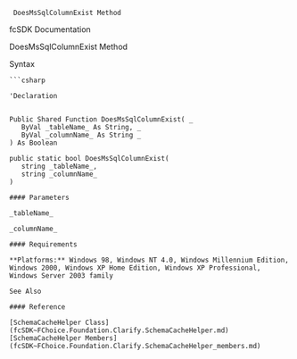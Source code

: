 ﻿     DoesMsSqlColumnExist Method                                                   

fcSDK Documentation

DoesMsSqlColumnExist Method

Syntax

```vbnet
```csharp

'Declaration
 

Public Shared Function DoesMsSqlColumnExist( _
   ByVal _tableName_ As String, _
   ByVal _columnName_ As String _
) As Boolean

public static bool DoesMsSqlColumnExist( 
   string _tableName_,
   string _columnName_
)

#### Parameters

_tableName_

_columnName_

#### Requirements

**Platforms:** Windows 98, Windows NT 4.0, Windows Millennium Edition, Windows 2000, Windows XP Home Edition, Windows XP Professional, Windows Server 2003 family

See Also

#### Reference

[SchemaCacheHelper Class](fcSDK~FChoice.Foundation.Clarify.SchemaCacheHelper.md)  
[SchemaCacheHelper Members](fcSDK~FChoice.Foundation.Clarify.SchemaCacheHelper_members.md)